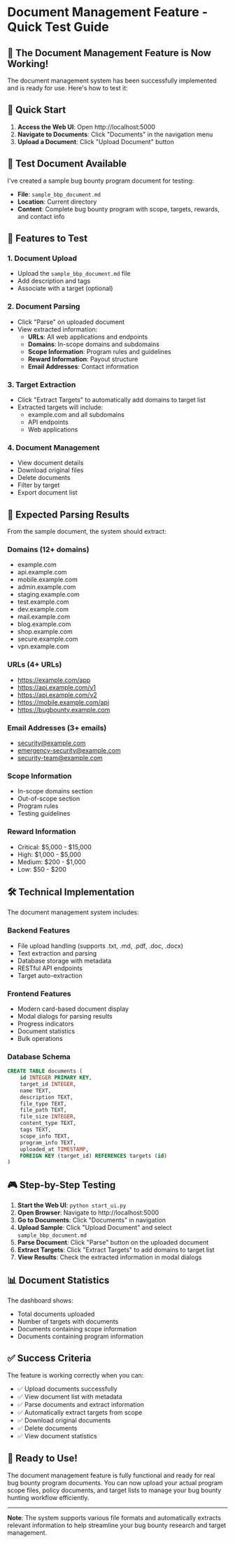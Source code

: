 # Document Management Feature - Quick Test Guide

## 🎯 The Document Management Feature is Now Working!

The document management system has been successfully implemented and is ready for use. Here's how to test it:

## 🚀 Quick Start

1. **Access the Web UI**: Open http://localhost:5000
2. **Navigate to Documents**: Click "Documents" in the navigation menu
3. **Upload a Document**: Click "Upload Document" button

## 📄 Test Document Available

I've created a sample bug bounty program document for testing:
- **File**: `sample_bbp_document.md`
- **Location**: Current directory
- **Content**: Complete bug bounty program with scope, targets, rewards, and contact info

## 🔧 Features to Test

### 1. Document Upload
- Upload the `sample_bbp_document.md` file
- Add description and tags
- Associate with a target (optional)

### 2. Document Parsing
- Click "Parse" on uploaded document
- View extracted information:
  - **URLs**: All web applications and endpoints
  - **Domains**: In-scope domains and subdomains
  - **Scope Information**: Program rules and guidelines
  - **Reward Information**: Payout structure
  - **Email Addresses**: Contact information

### 3. Target Extraction
- Click "Extract Targets" to automatically add domains to target list
- Extracted targets will include:
  - example.com and all subdomains
  - API endpoints
  - Web applications

### 4. Document Management
- View document details
- Download original files
- Delete documents
- Filter by target
- Export document list

## 🎯 Expected Parsing Results

From the sample document, the system should extract:

### Domains (12+ domains)
- example.com
- api.example.com
- mobile.example.com
- admin.example.com
- staging.example.com
- test.example.com
- dev.example.com
- mail.example.com
- blog.example.com
- shop.example.com
- secure.example.com
- vpn.example.com

### URLs (4+ URLs)
- https://example.com/app
- https://api.example.com/v1
- https://api.example.com/v2
- https://mobile.example.com/api
- https://bugbounty.example.com

### Email Addresses (3+ emails)
- security@example.com
- emergency-security@example.com
- security-team@example.com

### Scope Information
- In-scope domains section
- Out-of-scope section
- Program rules
- Testing guidelines

### Reward Information
- Critical: $5,000 - $15,000
- High: $1,000 - $5,000
- Medium: $200 - $1,000
- Low: $50 - $200

## 🛠️ Technical Implementation

The document management system includes:

### Backend Features
- File upload handling (supports .txt, .md, .pdf, .doc, .docx)
- Text extraction and parsing
- Database storage with metadata
- RESTful API endpoints
- Target auto-extraction

### Frontend Features
- Modern card-based document display
- Modal dialogs for parsing results
- Progress indicators
- Document statistics
- Bulk operations

### Database Schema
```sql
CREATE TABLE documents (
    id INTEGER PRIMARY KEY,
    target_id INTEGER,
    name TEXT,
    description TEXT,
    file_type TEXT,
    file_path TEXT,
    file_size INTEGER,
    content_type TEXT,
    tags TEXT,
    scope_info TEXT,
    program_info TEXT,
    uploaded_at TIMESTAMP,
    FOREIGN KEY (target_id) REFERENCES targets (id)
)
```

## 🎮 Step-by-Step Testing

1. **Start the Web UI**: `python start_ui.py`
2. **Open Browser**: Navigate to http://localhost:5000
3. **Go to Documents**: Click "Documents" in navigation
4. **Upload Sample**: Click "Upload Document" and select `sample_bbp_document.md`
5. **Parse Document**: Click "Parse" button on the uploaded document
6. **Extract Targets**: Click "Extract Targets" to add domains to target list
7. **View Results**: Check the extracted information in modal dialogs

## 📊 Document Statistics

The dashboard shows:
- Total documents uploaded
- Number of targets with documents
- Documents containing scope information
- Documents containing program information

## ✅ Success Criteria

The feature is working correctly when you can:
- ✅ Upload documents successfully
- ✅ View document list with metadata
- ✅ Parse documents and extract information
- ✅ Automatically extract targets from scope
- ✅ Download original documents
- ✅ Delete documents
- ✅ View document statistics

## 🚀 Ready to Use!

The document management feature is fully functional and ready for real bug bounty program documents. You can now upload your actual program scope files, policy documents, and target lists to manage your bug bounty hunting workflow efficiently.

---

**Note**: The system supports various file formats and automatically extracts relevant information to help streamline your bug bounty research and target management.
